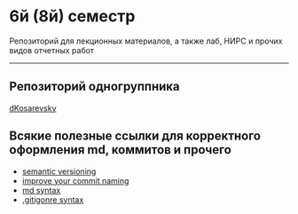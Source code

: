 # 6й (8й) семестр

Репозиторий для лекционных материалов, а также лаб, НИРС и прочих видов отчетных работ

---

## Репозиторий одногруппника

[dKosarevsky](https://github.com/dKosarevsky/iu7)

## Всякие полезные ссылки для корректного оформления md, коммитов и прочего

- [semantic versioning][4]
- [improve your commit naming][1]
- [md syntax][2]
- [.gitigonre syntax][3]

[1]:https://gist.github.com/joshbuchea/6f47e86d2510bce28f8e7f42ae84c716
[2]:https://www.markdownguide.org/basic-syntax/
[3]:https://git-scm.com/docs/gitignore
[4]:https://semver.org/#summary

